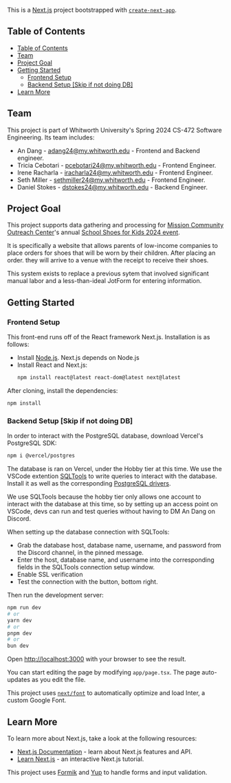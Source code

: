 This is a [Next.js](https://nextjs.org/) project bootstrapped with [`create-next-app`](https://github.com/vercel/next.js/tree/canary/packages/create-next-app).
## Table of Contents
- [Table of Contents](#table-of-contents)
- [Team](#team)
- [Project Goal](#project-goal)
- [Getting Started](#getting-started)
  - [Frontend Setup](#frontend-setup)
  - [Backend Setup \[Skip if not doing DB\]](#backend-setup-skip-if-not-doing-db)
- [Learn More](#learn-more)

## Team
This project is part of Whitworth University's Spring 2024 CS-472 Software Engineering. Its team includes:
- An Dang - adang24@my.whitworth.edu - Frontend and Backend engineer.
- Tricia Cebotari - pcebotari24@my.whitworth.edu - Frontend Engineer.
- Irene Racharla - iracharla24@my.whitworth.edu - Frontend Engineer.
- Seth Miller - sethmiller24@my.whitworth.edu - Frontend Engineer.
- Daniel Stokes - dstokes24@my.whitworth.edu - Backend Engineer.

## Project Goal
This project supports data gathering and processing for [Mission Community Outreach Center](https://www.4mission.org/)'s annual [School Shoes for Kids 2024 event](https://www.youtube.com/watch?v=je8RKQ9i4GE&t=1s).

It is specifically a website that allows parents of low-income companies to place orders for shoes that will be worn by their children. After placing an order. they will arrive to a venue with the receipt to receive their shoes.

This system exists to replace a previous sytem that involved significant manual labor and a less-than-ideal JotForm for entering information.

## Getting Started
### Frontend Setup
This front-end runs off of the React framework Next.js. Installation is as follows:
- Install [Node.js](https://nodejs.org/en). Next.js depends on Node.js
- Install React and Next.js:
    ```bash
    npm install react@latest react-dom@latest next@latest
    ```
After cloning, install the dependencies:
```bash
npm install
```

### Backend Setup [Skip if not doing DB]
In order to interact with the PostgreSQL database, download Vercel's PostgreSQL SDK:
```bash
npm i @vercel/postgres
```
The database is ran on Vercel, under the Hobby tier at this time. We use the VSCode extention [SQLTools](https://marketplace.visualstudio.com/items?itemName=mtxr.sqltools) to write queries to interact with the database. Install it as well as the corresponding [PostgreSQL drivers](https://marketplace.visualstudio.com/items?itemName=mtxr.sqltools-driver-pg).

We use SQLTools because the hobby tier only allows one account to interact with the database at this time, so by setting up an access point on VSCode, devs can run and test queries without having to DM An Dang on Discord.

When setting up the database connection with SQLTools:
- Grab the database host, database name, username, and password from the Discord channel, in the pinned message.
- Enter the host, database name, and username into the corresponding fields in the SQLTools connection setup window.
- Enable SSL verification
- Test the connection with the button, bottom right.

Then run the development server:

```bash
npm run dev
# or
yarn dev
# or
pnpm dev
# or
bun dev
```

Open [http://localhost:3000](http://localhost:3000) with your browser to see the result.

You can start editing the page by modifying `app/page.tsx`. The page auto-updates as you edit the file.

This project uses [`next/font`](https://nextjs.org/docs/basic-features/font-optimization) to automatically optimize and load Inter, a custom Google Font.

## Learn More

To learn more about Next.js, take a look at the following resources:

- [Next.js Documentation](https://nextjs.org/docs) - learn about Next.js features and API.
- [Learn Next.js](https://nextjs.org/learn) - an interactive Next.js tutorial.

This project uses [Formik](https://formik.org/) and [Yup](https://github.com/jquense/yup) to handle forms and input validation.



